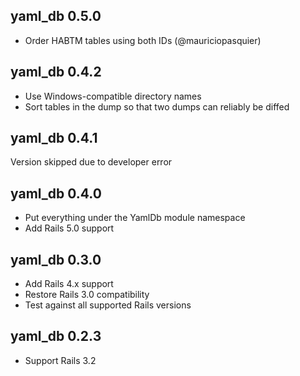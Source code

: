 ## yaml_db 0.5.0

* Order HABTM tables using both IDs (@mauriciopasquier)

## yaml_db 0.4.2

* Use Windows-compatible directory names
* Sort tables in the dump so that two dumps can reliably be diffed

## yaml_db 0.4.1

Version skipped due to developer error

## yaml_db 0.4.0

* Put everything under the YamlDb module namespace
* Add Rails 5.0 support

## yaml_db 0.3.0

* Add Rails 4.x support
* Restore Rails 3.0 compatibility
* Test against all supported Rails versions

## yaml_db 0.2.3

* Support Rails 3.2
